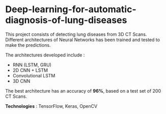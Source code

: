 # Deep-learning-for-automatic-diagnosis-of-lung-diseases

This project consists of detecting lung diseases from 3D CT Scans. Different architectures of Neural Networks has been trained and tested to make the predictions.

The architectures developed include :

- RNN (LSTM, GRU)
- 2D CNN + LSTM
- Convolutional LSTM
- 3D CNN

The best architecture has an accuracy of **96%**, based on a test set of 200 CT Scans.

**Technologies** : TensorFlow, Keras, OpenCV

